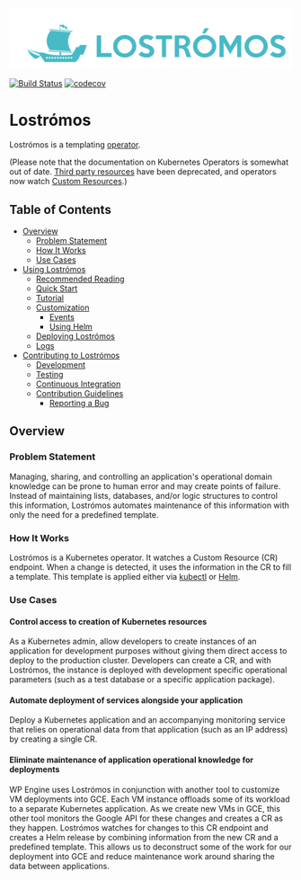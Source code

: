 ![Lostrómos logo](docs/images/logo.png)

[![Build Status](https://travis-ci.org/wpengine/lostromos.svg?branch=master)](https://travis-ci.org/wpengine/lostromos)
[![codecov](https://codecov.io/gh/wpengine/lostromos/branch/master/graph/badge.svg)](https://codecov.io/gh/wpengine/lostromos)

# Lostrómos

Lostrómos is a templating [operator](https://coreos.com/blog/introducing-operators.html).

(Please note that the documentation on Kubernetes Operators is somewhat out of
 date.
 [Third party resources](https://kubernetes.io/docs/tasks/access-kubernetes-api/extend-api-third-party-resource/)
  have been deprecated, and operators now watch
  [Custom Resources](https://kubernetes.io/docs/concepts/api-extension/custom-resources/).)

## Table of Contents

* [Overview](#overview)
  * [Problem Statement](#problem-statement)
  * [How It Works](#how-it-works)
  * [Use Cases](#use-cases)
* [Using Lostrómos](docs/usinglostromos.md#usinglostromos)
  * [Recommended Reading](docs/usinglostromos.md#reading)
  * [Quick Start](docs/usinglostromos.md#quickstart)
  * [Tutorial](docs/usinglostromos.md#tutorial)
  * [Customization](docs/usinglostromos.md#customization)
    * [Events](docs/events.md)
    * [Using Helm](docs/helm.md)
  * [Deploying Lostrómos](docs/usinglostromos.md#deployment)
  * [Logs](docs/usinglostromos.md#logs)
* [Contributing to Lostrómos](docs/development.md#contributing)
  * [Development](docs/development.md#development)
  * [Testing](docs/development.md#testing)
  * [Continuous Integration](docs/development.md#ci)
  * [Contribution Guidelines](CONTRIBUTING.md)
    * [Reporting a Bug](CONTRIBUTING.md#bugs)

## Overview

### Problem Statement

Managing, sharing, and controlling an application's operational domain knowledge
 can be prone to human error and may create points of failure. Instead of
 maintaining lists, databases, and/or logic structures to control this
 information, Lostrómos automates maintenance of this information with only the
  need for a predefined template.

### How It Works

Lostrómos is a Kubernetes operator. It watches a Custom Resource (CR) endpoint.
 When a change is detected, it uses the information in the CR to fill a
  template. This template is applied either via
 [kubectl](https://kubernetes.io/docs/user-guide/kubectl-overview/) or
 [Helm](https://docs.helm.sh/).

### Use Cases

#### Control access to creation of Kubernetes resources

As a Kubernetes admin, allow developers to create instances of an application
for development purposes without giving them direct access to deploy to the
production cluster. Developers can create a CR, and with Lostrómos, the instance
 is deployed with development specific operational parameters (such as a test
  database or a specific application package).

#### Automate deployment of services alongside your application

Deploy a Kubernetes application and an accompanying monitoring service that
 relies on operational data from that application (such as an IP address) by
  creating a single CR.

#### Eliminate maintenance of application operational knowledge for deployments

WP Engine uses Lostrómos in conjunction with another tool to customize VM
 deployments into GCE. Each VM instance offloads some of its workload to a
  separate Kubernetes application. As we create new VMs in GCE, this other tool
   monitors the Google API for these changes and creates a CR as they happen.
    Lostrómos watches for changes to this CR endpoint and creates a Helm release
     by combining information from the new CR and a predefined template. This
      allows us to deconstruct some of the work for our deployment into GCE and
       reduce maintenance work around sharing the data between applications.
